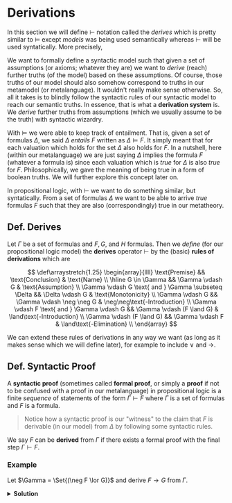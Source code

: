 # Derivations

In this section we will define $\vdash$ notation called the _derives_ which is pretty similar to $\models$ except _models_ was being used semantically whereas $\vdash$ will be used syntatically. More precisely,

We want to formally define a syntactic model such that given a set of assumptions (or axioms; whatever they are) we want to _derive_ (reach) further truths (of the model) based on these assumptions. Of course, those truths of our model should also somehow correspond to truths in our metamodel (or metalanguage). It wouldn't really make sense otherwise. So, all it takes is to blindly follow the syntactic rules of our syntactic model to reach our semantic truths. In essence, that is what a **derivation system** is. We _derive_ further truths from assumptions (which we usually assume to be the truth) with syntactic wizardry.

With $\models$ we were able to keep track of entailment. That is, given a set of formulas $\Delta$, we said $\Delta$ _entails_ $F$ written as $\Delta \models F$. It simply meant that for each valuation which holds for the set $\Delta$ also holds for $F$. In a nutshell, here (within our metalanguage) we are just saying $\Delta$ implies the formula $F$ (whatever a formula is) since each valuation which is _true_ for $\Delta$ is also _true_ for $F$. Philosophically, we gave the meaning of being true in a form of boolean truths. We will further explore this concept later on.

In propositional logic, with $\vdash$ we want to do something similar, but syntatically. From a set of formulas $\Delta$ we want to be able to arrive _true_ formulas $F$ such that they are also (correspondingly) true in our metatheory.

## Def. Derives

Let $\Gamma$ be a set of formulas and $F, G$, and $H$ formulas. Then we _define_ (for our propositional logic model) the **derives** operator $\vdash$ by the (basic) **rules of derivations** which are

$$
\def\arraystretch{1.25}
\begin{array}{llll}
\text{Premise} && \text{Conclusion} & \text{Name} \\ \hline
G \in \Gamma &&  \Gamma \vdash G & \text{Assumption} \\
\Gamma \vdash G \text{ and } \Gamma \subseteq \Delta && \Delta \vdash G & \text{Monotonicity} \\
\Gamma \vdash G && \Gamma \vdash \neg \neg G & \neg\neg\text{-Introduction} \\
\Gamma \vdash F \text{ and } \Gamma \vdash G && \Gamma \vdash (F \land G) & \land\text{-Introduction} \\
\Gamma \vdash (F \land G) && \Gamma \vdash F & \land\text{-Elimination} \\
\end{array}
$$

We can extend these rules of derivations in any way we want (as long as it makes sense which we will define later), for example to include $\lor$ and $\to$.

## Def. Syntactic Proof

A **syntactic proof** (sometimes called **formal proof**, or simply a **proof** if not to be confused with a proof in our metalanguage) in propositional logic is a finite _sequence_ of statements of the form $\Gamma \vdash F$ where $\Gamma$ is a set of formulas and $F$ is a formula.

> Notice how a syntactic proof is our "witness" to the claim that $F$ is derivable (in our model) from $\Delta$ by following some syntactic rules.

We say $F$ can be **derived** from $\Gamma$ if there exists a formal proof with the final step $\Gamma \vdash F$.

### Example

Let $\Gamma = \Set{(\neg F \lor G)}$ and derive $F \to G$ from $\Gamma$.

<details>
<summary><b>Solution</b></summary>
<br>

$$
\begin{array}{ll:l}
\Gamma \cup \{F\} & \vdash F & \text{Assumption} \\
\Gamma \cup \{F\} & \vdash (\neg F \lor G) & \text{Assumption} \\
\Gamma \cup \{F\} & \vdash (F \to G) & (F \to G) \triangleq (\neg F \lor Q) \\
\Gamma \cup \{F\} & \vdash G & \text{Modus Ponens} \\
\Gamma & \vdash (F \to G) & \text{Modus Ponens} \\
\end{array}
$$
</details>

